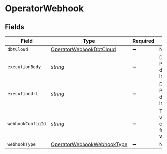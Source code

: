 # OperatorWebhook


## Fields

| Field                                                                           | Type                                                                            | Required                                                                        | Description                                                                     |
| ------------------------------------------------------------------------------- | ------------------------------------------------------------------------------- | ------------------------------------------------------------------------------- | ------------------------------------------------------------------------------- |
| `dbtCloud`                                                                      | [OperatorWebhookDbtCloud](../../models/shared/operatorwebhookdbtcloud.md)       | :heavy_minus_sign:                                                              | N/A                                                                             |
| `executionBody`                                                                 | *string*                                                                        | :heavy_minus_sign:                                                              | DEPRECATED. Populate dbtCloud instead.                                          |
| `executionUrl`                                                                  | *string*                                                                        | :heavy_minus_sign:                                                              | DEPRECATED. Populate dbtCloud instead.                                          |
| `webhookConfigId`                                                               | *string*                                                                        | :heavy_minus_sign:                                                              | The id of the webhook configs to use from the workspace.                        |
| `webhookType`                                                                   | [OperatorWebhookWebhookType](../../models/shared/operatorwebhookwebhooktype.md) | :heavy_minus_sign:                                                              | N/A                                                                             |